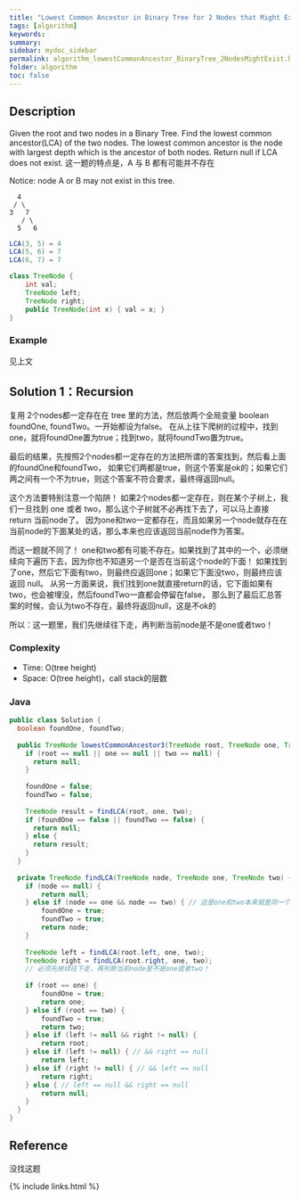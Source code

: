 ```yaml
---
title: "Lowest Common Ancestor in Binary Tree for 2 Nodes that Might Exist"
tags: [algorithm]
keywords:
summary:
sidebar: mydoc_sidebar
permalink: algorithm_lowestCommonAncestor_BinaryTree_2NodesMightExist.html
folder: algorithm
toc: false
---
```


## Description
Given the root and two nodes in a Binary Tree. Find the lowest common ancestor(LCA) of the two nodes.
The lowest common ancestor is the node with largest depth which is the ancestor of both nodes.
Return null if LCA does not exist. 这一题的特点是，A 与 B 都有可能并不存在

Notice: node A or B may not exist in this tree.
```
  4
 / \
3   7
   / \
  5   6
```
```java
LCA(3, 5) = 4
LCA(5, 6) = 7
LCA(6, 7) = 7
```
```java
class TreeNode {
    int val;
    TreeNode left;
    TreeNode right;
    public TreeNode(int x) { val = x; }
}
```

### Example
见上文

## Solution 1：Recursion
复用 2个nodes都一定存在在 tree 里的方法，然后放两个全局变量 boolean foundOne, foundTwo。一开始都设为false。
在从上往下爬树的过程中，找到one，就将foundOne置为true；找到two，就将foundTwo置为true。

最后的结果，先按照2个nodes都一定存在的方法把所谓的答案找到，然后看上面的foundOne和foundTwo，
如果它们两都是true，则这个答案是ok的；如果它们两之间有一个不为true，则这个答案不符合要求，最终得返回null。
 
这个方法要特别注意一个陷阱！
如果2个nodes都一定存在，则在某个子树上，我们一旦找到 one 或者 two，那么这个子树就不必再找下去了，可以马上直接 return 当前node了。
因为one和two一定都存在，而且如果另一个node就存在在当前node的下面某处的话，那么本来也应该返回当前node作为答案。

而这一题就不同了！
one和two都有可能不存在。如果找到了其中的一个，必须继续向下遍历下去，因为你也不知道另一个是否在当前这个node的下面！
如果找到了one，然后它下面有two，则最终应返回one；如果它下面没two，则最终应该返回 null。
从另一方面来说，我们找到one就直接return的话，它下面如果有two，也会被埋没，然后foundTwo一直都会停留在false，
那么到了最后汇总答案的时候，会认为two不存在，最终将返回null，这是不ok的

所以：这一题里，我们先继续往下走，再判断当前node是不是one或者two！

### Complexity
* Time: O(tree height)
* Space: O(tree height)，call stack的层数

### Java
```java
public class Solution {
  boolean foundOne, foundTwo;
  
  public TreeNode lowestCommonAncestor3(TreeNode root, TreeNode one, TreeNode two) {
    if (root == null || one == null || two == null) {
      return null;
    }
    
    foundOne = false;
    foundTwo = false;
    
    TreeNode result = findLCA(root, one, two);
    if (foundOne == false || foundTwo == false) {
      return null;
    } else {
      return result;
    }
  }
  
  private TreeNode findLCA(TreeNode node, TreeNode one, TreeNode two) {
    if (node == null) {
        return null;
    } else if (node == one && node == two) { // 这是one和two本来就是同一个东西的尴尬情况...
        foundOne = true;
        foundTwo = true;
        return node;
    }
    
    TreeNode left = findLCA(root.left, one, two);
    TreeNode right = findLCA(root.right, one, two);
    // 必须先继续往下走，再判断当前node是不是one或者two！
      
    if (root == one) {
        foundOne = true;
        return one;
    } else if (root == two) {
        foundTwo = true;
        return two;
    } else if (left != null && right != null) {
        return root;
    } else if (left != null) { // && right == null
        return left;
    } else if (right != null) { // && left == null
        return right;
    } else { // left == null && right == null
        return null;
    }
  }
}
```

## Reference
没找这题

{% include links.html %}
